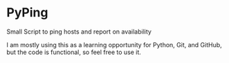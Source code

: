 # PyPing
Small Script to ping hosts and report on availability

I am mostly using this as a learning opportunity for Python, Git, and GitHub, but the code is functional, so feel free to use it.
